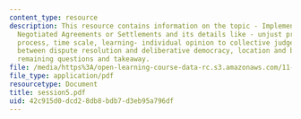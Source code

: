 ```yaml
---
content_type: resource
description: This resource contains information on the topic - Implementation of Informally
  Negotiated Agreements or Settlements and its details like - unjust process, continual
  process, time scale, learning- individual opinion to collective judgement, differences
  between dispute resolution and deliberative democracy, location and bias, resistance,
  remaining questions and takeaway.
file: /media/https%3A/open-learning-course-data-rc.s3.amazonaws.com/11-969-workshop-on-deliberative-democracy-and-dispute-resolution-summer-2005/42c915d0dcd28db8bdb7d3eb95a796df_session5.pdf
file_type: application/pdf
resourcetype: Document
title: session5.pdf
uid: 42c915d0-dcd2-8db8-bdb7-d3eb95a796df
---
```

